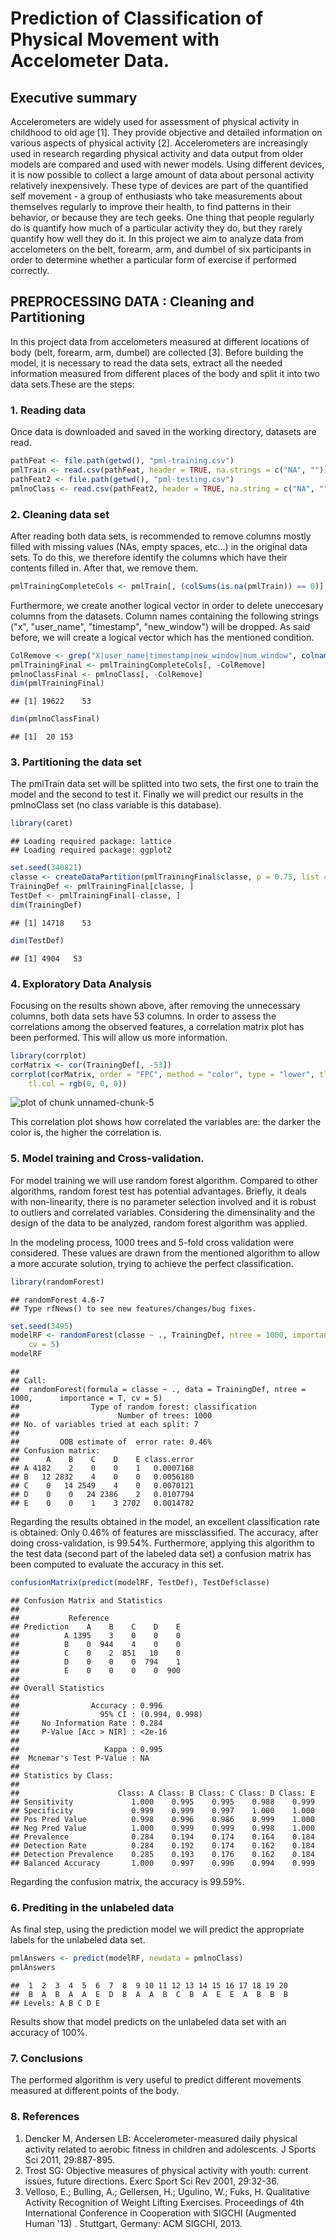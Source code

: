 Prediction of Classification of Physical Movement with Accelometer Data. 
========================================================================

## Executive summary

Accelerometers are widely used for assessment of physical activity in childhood to old age [1]. They provide
objective and detailed information on various aspects of physical activity [2]. 
Accelerometers are increasingly used in research regarding physical activity and data output from older models are compared and used with newer models. Using different devices, it is now possible to collect a large amount of data about personal activity relatively inexpensively. These type of devices are part of the quantified self movement - a group of enthusiasts who take measurements about themselves regularly to improve their health, to find patterns in their behavior, or because they are tech geeks. One thing that people regularly do is quantify how much of a particular activity they do, but they rarely quantify how well they do it. 
In this project we aim to analyze data from accelometers on the belt, forearm, arm, and dumbel of six participants in order to determine whether a particular form of exercise if performed correctly. 

## PREPROCESSING DATA : Cleaning and Partitioning

In this project data from accelometers measured at different locations of body (belt, forearm, arm, dumbel) are collected [3]. Before building the model, it is necessary to read the data sets, extract all the needed information measured from different places of the body and split it into two data sets.These are the steps:

### 1. Reading data
Once data is downloaded and saved in the working directory, datasets are read.   

```r
pathFeat <- file.path(getwd(), "pml-training.csv")
pmlTrain <- read.csv(pathFeat, header = TRUE, na.strings = c("NA", ""))
pathFeat2 <- file.path(getwd(), "pml-testing.csv")
pmlnoClass <- read.csv(pathFeat2, header = TRUE, na.string = c("NA", ""))
```


### 2. Cleaning data set 
After reading both data sets, is recommended to remove columns mostly filled with missing values (NAs, empty spaces, etc...) in the original data sets. To do this, we therefore identify the columns which have their contents filled in. After that, we remove them. 

```r
pmlTrainingCompleteCols <- pmlTrain[, (colSums(is.na(pmlTrain)) == 0)]
```

Furthermore, we create another logical vector in order to delete uneccesary columns from the datasets. Column names containing the following strings ("x", "user_name", "timestamp", "new_window") will be dropped. As said before, we will create a logical vector which has the mentioned condition.

```r
ColRemove <- grep("X|user_name|timestamp|new_window|num_window", colnames(pmlTrainingCompleteCols))
pmlTrainingFinal <- pmlTrainingCompleteCols[, -ColRemove]
pmlnoClassFinal <- pmlnoClass[, -ColRemove]
dim(pmlTrainingFinal)
```

```
## [1] 19622    53
```

```r
dim(pmlnoClassFinal)
```

```
## [1]  20 153
```

### 3. Partitioning the data set
The pmlTrain data set will be splitted into two sets, the first one to train the model and the second to test it. Finally we will predict our results in the pmlnoClass set (no class variable is this database). 

```r
library(caret)
```

```
## Loading required package: lattice
## Loading required package: ggplot2
```

```r
set.seed(340821)
classe <- createDataPartition(pmlTrainingFinal$classe, p = 0.75, list = F)
TrainingDef <- pmlTrainingFinal[classe, ]
TestDef <- pmlTrainingFinal[-classe, ]
dim(TrainingDef)
```

```
## [1] 14718    53
```

```r
dim(TestDef)
```

```
## [1] 4904   53
```

### 4. Exploratory Data Analysis
Focusing on the results shown above, after removing the unnecessary columns, both data sets have 53 columns. In order to assess the correlations among the observed features, a correlation matrix plot has been performed. 
This will allow us more information. 

```r
library(corrplot)
corMatrix <- cor(TrainingDef[, -53])
corrplot(corMatrix, order = "FPC", method = "color", type = "lower", tl.cex = 0.8, 
    tl.col = rgb(0, 0, 0))
```

![plot of chunk unnamed-chunk-5](figure/unnamed-chunk-5.png) 

This correlation plot shows how correlated the variables are: the darker the color is, the higher the correlation is. 

### 5. Model training and Cross-validation.
For model training we will use random forest algorithm. Compared to other algorithms, random forest test has potential advantages. Briefly, it deals with non-linearity, there is no parameter selection involved and it is robust to outliers and correlated variables. Considering the dimensinality and the design of the data to be analyzed, random forest algorithm was applied. 

In the modeling process, 1000 trees and 5-fold cross validation were considered. These values are drawn from the mentioned algorithm to allow a more accurate solution, trying to achieve the perfect classification. 

```r
library(randomForest)
```

```
## randomForest 4.6-7
## Type rfNews() to see new features/changes/bug fixes.
```

```r
set.seed(3495)
modelRF <- randomForest(classe ~ ., TrainingDef, ntree = 1000, importance = T, 
    cv = 5)
modelRF
```

```
## 
## Call:
##  randomForest(formula = classe ~ ., data = TrainingDef, ntree = 1000,      importance = T, cv = 5) 
##                Type of random forest: classification
##                      Number of trees: 1000
## No. of variables tried at each split: 7
## 
##         OOB estimate of  error rate: 0.46%
## Confusion matrix:
##      A    B    C    D    E class.error
## A 4182    2    0    0    1   0.0007168
## B   12 2832    4    0    0   0.0056180
## C    0   14 2549    4    0   0.0070121
## D    0    0   24 2386    2   0.0107794
## E    0    0    1    3 2702   0.0014782
```

Regarding the results obtained in the model, an excellent classification rate is obtained: Only 0.46% of features are missclassified. The accuracy, after doing cross-validation, is 99.54%. 
Furthermore, applying this algorithm to the test data (second part of the labeled data set) a confusion matrix has been computed to evaluate the accuracy in this set. 

```r
confusionMatrix(predict(modelRF, TestDef), TestDef$classe)
```

```
## Confusion Matrix and Statistics
## 
##           Reference
## Prediction    A    B    C    D    E
##          A 1395    3    0    0    0
##          B    0  944    4    0    0
##          C    0    2  851   10    0
##          D    0    0    0  794    1
##          E    0    0    0    0  900
## 
## Overall Statistics
##                                         
##                Accuracy : 0.996         
##                  95% CI : (0.994, 0.998)
##     No Information Rate : 0.284         
##     P-Value [Acc > NIR] : <2e-16        
##                                         
##                   Kappa : 0.995         
##  Mcnemar's Test P-Value : NA            
## 
## Statistics by Class:
## 
##                      Class: A Class: B Class: C Class: D Class: E
## Sensitivity             1.000    0.995    0.995    0.988    0.999
## Specificity             0.999    0.999    0.997    1.000    1.000
## Pos Pred Value          0.998    0.996    0.986    0.999    1.000
## Neg Pred Value          1.000    0.999    0.999    0.998    1.000
## Prevalence              0.284    0.194    0.174    0.164    0.184
## Detection Rate          0.284    0.192    0.174    0.162    0.184
## Detection Prevalence    0.285    0.193    0.176    0.162    0.184
## Balanced Accuracy       1.000    0.997    0.996    0.994    0.999
```

Regarding the confusion matrix, the accuracy is 99.59%. 

### 6. Prediting in the unlabeled data
As final step, using the prediction model we will predict the appropriate labels for the unlabeled data set. 

```r
pmlAnswers <- predict(modelRF, newdata = pmlnoClass)
pmlAnswers
```

```
##  1  2  3  4  5  6  7  8  9 10 11 12 13 14 15 16 17 18 19 20 
##  B  A  B  A  A  E  D  B  A  A  B  C  B  A  E  E  A  B  B  B 
## Levels: A B C D E
```

Results show that model predicts on the unlabeled data set with an accuracy of 100%. 

### 7. Conclusions
The performed algorithm is very useful to predict different movements measured at different points of the body. 

### 8. References
1. Dencker M, Andersen LB: Accelerometer-measured daily physical activity related to aerobic fitness in children and adolescents. J Sports Sci 2011, 29:887-895.
2. Trost SG: Objective measures of physical activity with youth: current issues, future directions. Exerc Sport Sci Rev 2001, 29:32-36.
3. Velloso, E.; Bulling, A.; Gellersen, H.; Ugulino, W.; Fuks, H. Qualitative Activity Recognition of Weight Lifting Exercises. Proceedings of 4th International Conference in Cooperation with SIGCHI (Augmented Human '13) . Stuttgart, Germany: ACM SIGCHI, 2013.

